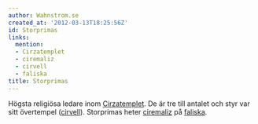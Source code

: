 ```yaml
---
author: Wahnstrom.se
created_at: '2012-03-13T18:25:56Z'
id: Storprimas
links:
  mention:
  - Cirzatemplet
  - ciremaliz
  - cirvell
  - faliska
title: Storprimas
---
```


Högsta religiösa ledare inom [Cirzatemplet]. De är tre till antalet och styr var sitt övertempel
([cirvell]). Storprimas heter [ciremaliz] på [faliska].

  [Cirzatemplet]: Cirzatemplet
  [cirvell]: cirvell
  [ciremaliz]: ciremaliz
  [faliska]: faliska